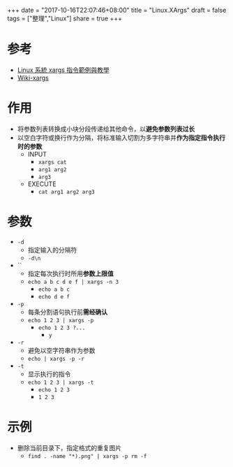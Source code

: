 +++
date = "2017-10-16T22:07:46+08:00"
title = "Linux.XArgs"
draft = false
tags = ["整理","Linux"]
share = true
+++

# 参考
- [Linux 系統 xargs 指令範例與教學](https://blog.gtwang.org/linux/xargs-command-examples-in-linux-unix/)
- [Wiki-xargs](https://zh.wikipedia.org/wiki/Xargs)


# 作用
- 将参数列表转换成小块分段传递给其他命令，以**避免参数列表过长**
- 以空白字符或换行作为分隔，将标准输入切割为多字符串并**作为指定指令执行时的参数**
    - INPUT
        - `xargs cat`
        - `arg1 arg2`
        - `arg3`
    - EXECUTE
        - `cat arg1 arg2 arg3`

# 参数
- `-d`
    - 指定输入的分隔符
    - `-d\n`
- ``
    - 指定每次执行时所用**参数上限值**
    - `echo a b c d e f | xargs -n 3`
        - `echo a b c`
        - `echo d e f`
- `-p`
    - 每条分割语句执行前**需经确认**
    - `echo 1 2 3 | xargs -p`
        - `echo 1 2 3 ?...`
            - `y`
- `-r`
    - 避免以空字符串作为参数
    - `echo | xargs -p -r`
- `-t`
    - 显示执行的指令
    - `echo 1 2 3 | xargs -t`
        - `echo 1 2 3 `
        - `1 2 3`


# 示例
- 删除当前目录下，指定格式的重复图片
    - `find . -name "*).png" | xargs -p rm -f`
